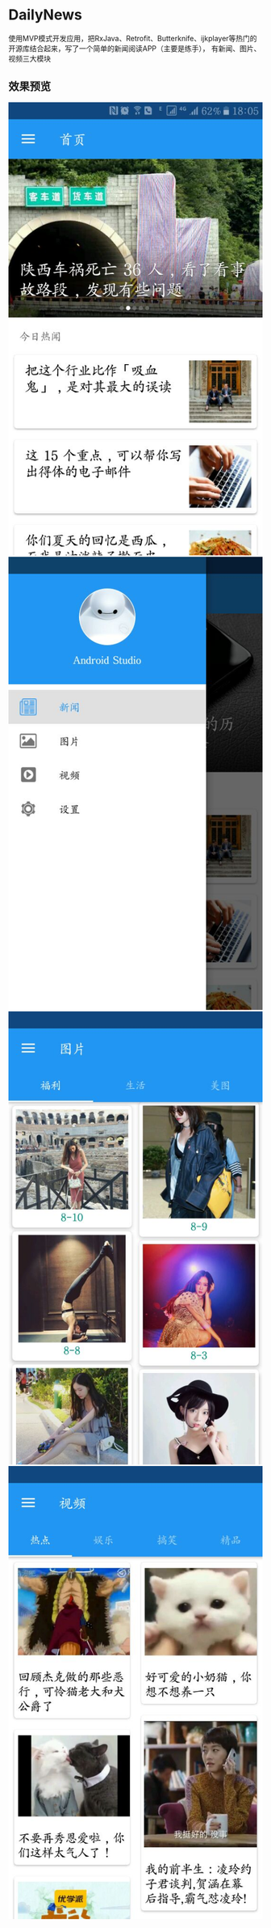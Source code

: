 # DailyNews
使用MVP模式开发应用，把RxJava、Retrofit、Butterknife、ijkplayer等热门的开源库结合起来，写了一个简单的新闻阅读APP（主要是练手），
有新闻、图片、视频三大模块
## 效果预览
![](https://github.com/bjchenxz/DailyNews/raw/master/jpg/01.jpg)
![](https://github.com/bjchenxz/DailyNews/raw/master/jpg/03.jpg)
![](https://github.com/bjchenxz/DailyNews/raw/master/jpg/04.jpg)
![](https://github.com/bjchenxz/DailyNews/raw/master/jpg/02.jpg)
